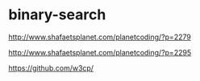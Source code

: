 # binary-search

http://www.shafaetsplanet.com/planetcoding/?p=2279 

http://www.shafaetsplanet.com/planetcoding/?p=2295

https://github.com/w3cp/
